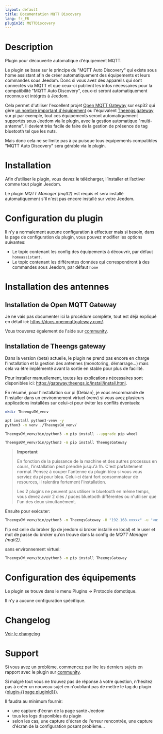 ```yaml
---
layout: default
title: Documentation MQTT Discovery
lang: fr_FR
pluginId: MQTTDiscovery
---
```


# Description

Plugin pour découverte automatique d'équipement MQTT.

Le plugin se base sur le principe du "MQTT Auto Discovery" qui existe sous home assistant afin de créer automatiquement des équipements et leurs commandes sous Jeedom. Donc si vous avez des appareils qui sont connectés via MQTT et que ceux-ci publient les infos nécessaires pour la compatibilité "MQTT Auto Discovery", ceux-ci seront automatiquement reconnus et intégrés à Jeedom.

Cela permet d'utiliser l'excellent projet [Open MQTT Gateway](https://docs.openmqttgateway.com/) sur esp32 qui gère [un nombre important d'équipement](https://compatible.openmqttgateway.com/index.php/devices/) ou l'équivalent [Theengs gateway](https://gateway.theengs.io/) sur pi par exemple, tout ces équipements seront automatiquement supportés sous Jeedom via le plugin, avec la gestion automatique "multi-antenne". Il devient très facile de faire de la gestion de présence de tag bluetooth tel que les nuts.

Mais donc cela ne se limite pas à ça puisque tous équipements compatibles "MQTT Auto Discovery" sera gérable via le plugin.

# Installation

Afin d’utiliser le plugin, vous devez le télécharger, l’installer et l’activer comme tout plugin Jeedom.

Le plugin *MQTT Manager (mqtt2)* est requis et sera installé automatiquement s'il n'est pas encore installé sur votre Jeedom.

# Configuration du plugin

Il n'y a normalement aucune configuration à effectuer mais si besoin, dans la page de configuration du plugin, vous pouvez modifier les options suivantes:

- Le topic contenant les config des équipements à découvrir, par défaut `homeassistant`.
- Le topic contenant les différentes données qui correspondront à des commandes sous Jeedom, par défaut `home`

# Installation des antennes

## Installation de Open MQTT Gateway

Je ne vais pas documenter ici la procédure complète, tout est déjà expliqué en détail ici: <https://docs.openmqttgateway.com/>.

Vous trouverez également de l'aide sur [community]({{site.forum}}).

## Installation de Theengs gateway

Dans la version (beta) actuelle, le plugin ne prend pas encore en charge l'installation et la gestion des antennes (monotoring, démarrage...) mais cela va être implémenté avant la sortie en stable pour plus de facilité.

Pour installer manuellement, toutes les explications nécessaires sont disponibles ici: <https://gateway.theengs.io/install/install.html>.

En résumé, pour l'installation sur pi (Debian), je vous recommande de l'installer dans un environnement virtuel (venv) si vous avez plusieurs applications installées sur celui-ci pour éviter les conflits éventuels:

```bash
mkdir TheengsGW_venv

apt install python3-venv -y
python3 -m venv ./TheengsGW_venv/

TheengsGW_venv/bin/python3 -m pip install --upgrade pip wheel

TheengsGW_venv/bin/python3 -m pip install TheengsGateway
```

> **Important**
>
> En fonction de la puissance de la machine et des autres processus en cours, l'installation peut prendre jusqu'à 1h. C'est parfaitement normal.
> Pensez à couper l'antenne du plugin blea si vous vous serviez du pi pour blea. Celui-ci étant fort consommateur de resources, il ralentira fortement l'installation.
>
> Les 2 plugins ne peuvent pas utiliser le bluetooth en même temps, vous devez avoir 2 clés / puces bluetooth différentes ou n'utiliser que l'un des deux simultanément.

Ensuite pour exécuter:

```bash
TheengsGW_venv/bin/python3 -m TheengsGateway -H "192.168.xxxxx" -u "<user>" -p "<password>"`
```

l'ip est celle du broker (ip de jeedom si broker installé en local) et le user et mot de passe du broker qu’on trouve dans la config de *MQTT Manager (mqtt2)*.

sans environnement virtuel:

```bash
TheengsGW_venv/bin/python3 -m pip install TheengsGateway
```

# Configuration des équipements

Le plugin se trouve dans le menu Plugins → Protocole domotique.

Il n'y a aucune configuration spécifique.

# Changelog

[Voir le changelog](./changelog)

# Support

Si vous avez un problème, commencez par lire les derniers sujets en rapport avec le plugin sur [community]({{site.forum}}/tags/plugin-{{page.pluginId}}).

Si malgré tout vous ne trouvez pas de réponse à votre question, n'hésitez pas à créer un nouveau sujet en n'oubliant pas de mettre le tag du plugin ([plugin-{{page.pluginId}}]({{site.forum}}/tags/plugin-{{page.pluginId}})).

Il faudra au minimum fournir:

- une capture d'écran de la page santé Jeedom
- tous les logs disponibles du plugin
- selon les cas, une capture d'écran de l'erreur rencontrée, une capture d'écran de la configuration posant problème...
